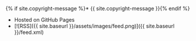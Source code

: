 {% if site.copyright-message %}* {{ site.copyright-message }}{% endif %}
* Hosted on GitHub Pages
* [![RSS]({{ site.baseurl }}/assets/images/feed.png)]({{ site.baseurl }}/feed.xml)
